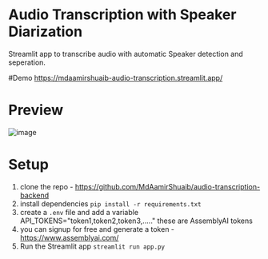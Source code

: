 # Audio Transcription with Speaker Diarization
Streamlit app to transcribe audio with automatic Speaker detection and seperation.

#Demo 
https://mdaamirshuaib-audio-transcription.streamlit.app/

# Preview
![image](https://github.com/MdAamirShuaib/audio-transcription-backend/assets/84447928/804a44d3-1c32-45f0-949b-683340735782)


# Setup
1. clone the repo - https://github.com/MdAamirShuaib/audio-transcription-backend
2. install dependencies `pip install -r requirements.txt`
3. create a `.env` file and add a variable API_TOKENS="token1,token2,token3,....." these are AssemblyAI tokens 
4. you can signup for free and generate a token - https://www.assemblyai.com/
5. Run the Streamlit app `streamlit run app.py`
